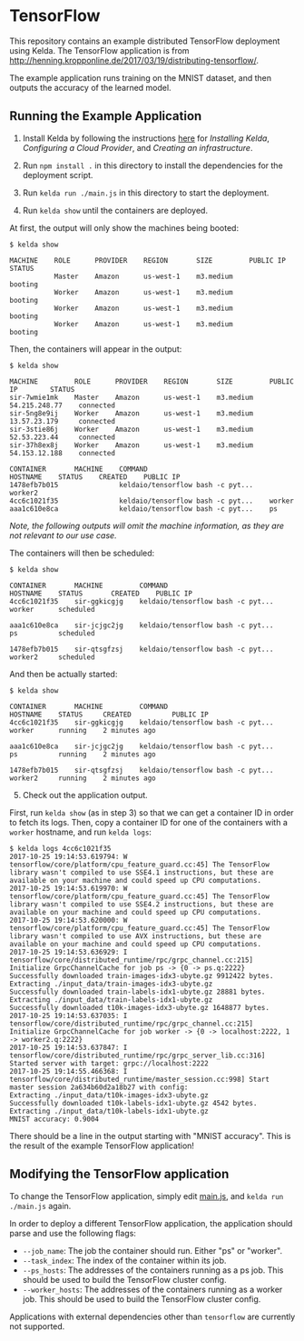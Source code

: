 # TensorFlow

This repository contains an example distributed TensorFlow deployment using
Kelda. The TensorFlow application is from
http://henning.kropponline.de/2017/03/19/distributing-tensorflow/.

The example application runs training on the MNIST dataset, and then outputs
the accuracy of the learned model.

## Running the Example Application

1. Install Kelda by following the instructions
[here](http://docs.kelda.io/#getting-started) for _Installing Kelda_,
_Configuring a Cloud Provider_, and _Creating an infrastructure_.

2. Run `npm install .` in this directory to install the dependencies for the
deployment script.

3. Run `kelda run ./main.js` in this directory to start the deployment.

4. Run `kelda show` until the containers are deployed.

At first, the output will only show the machines being booted:
```console
$ kelda show

MACHINE    ROLE      PROVIDER    REGION       SIZE         PUBLIC IP    STATUS
           Master    Amazon      us-west-1    m3.medium                 booting
           Worker    Amazon      us-west-1    m3.medium                 booting
           Worker    Amazon      us-west-1    m3.medium                 booting
           Worker    Amazon      us-west-1    m3.medium                 booting
```

Then, the containers will appear in the output:
```console
$ kelda show

MACHINE         ROLE      PROVIDER    REGION       SIZE         PUBLIC IP        STATUS
sir-7wmie1mk    Master    Amazon      us-west-1    m3.medium    54.215.248.77    connected
sir-5ng8e9ij    Worker    Amazon      us-west-1    m3.medium    13.57.23.179     connected
sir-3stie86j    Worker    Amazon      us-west-1    m3.medium    52.53.223.44     connected
sir-37h8ex8j    Worker    Amazon      us-west-1    m3.medium    54.153.12.188    connected

CONTAINER       MACHINE    COMMAND                              HOSTNAME    STATUS    CREATED    PUBLIC IP
1478efb7b015               keldaio/tensorflow bash -c pyt...    worker2
4cc6c1021f35               keldaio/tensorflow bash -c pyt...    worker
aaa1c610e8ca               keldaio/tensorflow bash -c pyt...    ps
```

_Note, the following outputs will omit the machine information, as they are not
relevant to our use case._

The containers will then be scheduled:
```console
$ kelda show

CONTAINER       MACHINE         COMMAND                              HOSTNAME    STATUS       CREATED    PUBLIC IP
4cc6c1021f35    sir-ggkicgjg    keldaio/tensorflow bash -c pyt...    worker      scheduled

aaa1c610e8ca    sir-jcjgc2jg    keldaio/tensorflow bash -c pyt...    ps          scheduled

1478efb7b015    sir-qtsgfzsj    keldaio/tensorflow bash -c pyt...    worker2     scheduled
```

And then be actually started:
```console
$ kelda show

CONTAINER       MACHINE         COMMAND                              HOSTNAME    STATUS     CREATED          PUBLIC IP
4cc6c1021f35    sir-ggkicgjg    keldaio/tensorflow bash -c pyt...    worker      running    2 minutes ago 

aaa1c610e8ca    sir-jcjgc2jg    keldaio/tensorflow bash -c pyt...    ps          running    2 minutes ago  

1478efb7b015    sir-qtsgfzsj    keldaio/tensorflow bash -c pyt...    worker2     running    2 minutes ago 
```

5. Check out the application output.

First, run `kelda show` (as in step 3) so that we can get a container ID in
order to fetch its logs. Then, copy a container ID for one of the containers
with a `worker` hostname, and run `kelda logs`:
```console
$ kelda logs 4cc6c1021f35
2017-10-25 19:14:53.619794: W tensorflow/core/platform/cpu_feature_guard.cc:45] The TensorFlow library wasn't compiled to use SSE4.1 instructions, but these are available on your machine and could speed up CPU computations.
2017-10-25 19:14:53.619970: W tensorflow/core/platform/cpu_feature_guard.cc:45] The TensorFlow library wasn't compiled to use SSE4.2 instructions, but these are available on your machine and could speed up CPU computations.
2017-10-25 19:14:53.620000: W tensorflow/core/platform/cpu_feature_guard.cc:45] The TensorFlow library wasn't compiled to use AVX instructions, but these are available on your machine and could speed up CPU computations.
2017-10-25 19:14:53.636929: I tensorflow/core/distributed_runtime/rpc/grpc_channel.cc:215] Initialize GrpcChannelCache for job ps -> {0 -> ps.q:2222}
Successfully downloaded train-images-idx3-ubyte.gz 9912422 bytes.
Extracting ./input_data/train-images-idx3-ubyte.gz
Successfully downloaded train-labels-idx1-ubyte.gz 28881 bytes.
Extracting ./input_data/train-labels-idx1-ubyte.gz
Successfully downloaded t10k-images-idx3-ubyte.gz 1648877 bytes.
2017-10-25 19:14:53.637035: I tensorflow/core/distributed_runtime/rpc/grpc_channel.cc:215] Initialize GrpcChannelCache for job worker -> {0 -> localhost:2222, 1 -> worker2.q:2222}
2017-10-25 19:14:53.637847: I tensorflow/core/distributed_runtime/rpc/grpc_server_lib.cc:316] Started server with target: grpc://localhost:2222
2017-10-25 19:14:55.466368: I tensorflow/core/distributed_runtime/master_session.cc:998] Start master session 2a634b60d2a18b27 with config:
Extracting ./input_data/t10k-images-idx3-ubyte.gz
Successfully downloaded t10k-labels-idx1-ubyte.gz 4542 bytes.
Extracting ./input_data/t10k-labels-idx1-ubyte.gz
MNIST accuracy: 0.9004
```

There should be a line in the output starting with "MNIST accuracy". This is
the result of the example TensorFlow application!

## Modifying the TensorFlow application
To change the TensorFlow application, simply edit [main.js](main.js), and
`kelda run ./main.js` again.

In order to deploy a different TensorFlow application, the application should
parse and use the following flags:
- `--job_name`: The job the container should run. Either "ps" or "worker".
- `--task_index`: The index of the container within its job.
- `--ps_hosts`: The addresses of the containers running as a ps job. This should
be used to build the TensorFlow cluster config.
- `--worker_hosts`: The addresses of the containers running as a worker job.
This should be used to build the TensorFlow cluster config.

Applications with external dependencies other than `tensorflow` are currently
not supported.

